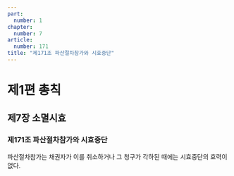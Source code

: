 ```yaml
---
part:
  number: 1
chapter:
  number: 7
article:
  number: 171
title: "제171조 파산절차참가와 시효중단"
---
```


# 제1편 총칙

## 제7장 소멸시효

### 제171조 파산절차참가와 시효중단

파산절차참가는 채권자가 이를 취소하거나 그 청구가 각하된 때에는 시효중단의 효력이 없다.

